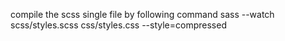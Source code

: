 compile the scss single file by following command
sass --watch scss/styles.scss css/styles.css --style=compressed